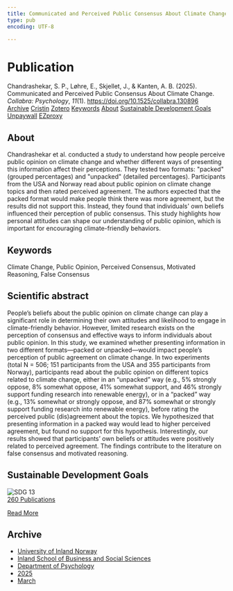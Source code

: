 ```yaml
---
title: Communicated and Perceived Public Consensus About Climate Change
type: pub
encoding: UTF-8

---
```

<h1>Publication</h1>
<article id="csl-bib-container-Y7DL25FA" class="csl-bib-container">
  <div class="csl-bib-body"> <div class="csl-entry">Chandrashekar, S. P., Løhre, E., Skjellet, J., &#38; Kanten, A. B. (2025). Communicated and Perceived Public Consensus About Climate Change. <i>Collabra: Psychology</i>, <i>11</i>(1). <a href="https://doi.org/10.1525/collabra.130896">https://doi.org/10.1525/collabra.130896</a></div> </div>
  <div class="csl-bib-buttons">
    <a href="#taxonomy-article-Y7DL25FA" alt="archive" class="csl-bib-button">Archive</a>
    <a href="https://app.cristin.no/results/show.jsf?id=2364915" alt="Cristin" class="csl-bib-button">Cristin</a>
    <a href="http://zotero.org/groups/5881554/items/Y7DL25FA" alt="Zotero" class="csl-bib-button">Zotero</a>
    <a href="#keywords-article-Y7DL25FA" alt="keywords" class="csl-bib-button">Keywords</a>
    <a href="#about-article-Y7DL25FA" alt="about_pub" class="csl-bib-button">About</a>
    <a href="#sdg-article-Y7DL25FA" alt="sdg" class="csl-bib-button">Sustainable Development Goals</a>
    <a href="https://doi.org/10.1525/collabra.130896" alt="Unpaywall" class="csl-bib-button">Unpaywall</a>
    <a href="https://doi.org/10.1525/collabra.130896" alt="EZproxy" class="csl-bib-button">EZproxy</a>
  </div>
  <div id="csl-bib-meta-container-Y7DL25FA"></div>
</article>
<div id="csl-bib-meta-Y7DL25FA" class="csl-bib-meta">
  <article id="about-article-Y7DL25FA" class="about_pub-article">
    <h1>About</h1>
    Chandrashekar et al. conducted a study to understand how people perceive public opinion on climate change and whether different ways of presenting this information affect their perceptions. They tested two formats: "packed" (grouped percentages) and "unpacked" (detailed percentages). Participants from the USA and Norway read about public opinion on climate change topics and then rated perceived agreement. The authors expected that the packed format would make people think there was more agreement, but the results did not support this. Instead, they found that individuals' own beliefs influenced their perception of public consensus. This study highlights how personal attitudes can shape our understanding of public opinion, which is important for encouraging climate-friendly behaviors.
  </article>
  <article id="keywords-article-Y7DL25FA" class="keywords-article">
    <h1>Keywords</h1>
    Climate Change, Public Opinion, Perceived Consensus, Motivated Reasoning, False Consensus
  </article>
  <article id="abstract-article-Y7DL25FA" class="abstract-article">
    <h1>Scientific abstract</h1>
    People’s beliefs about the public opinion on climate change can play a significant role in determining their own attitudes and likelihood to engage in climate-friendly behavior. However, limited research exists on the perception of consensus and effective ways to inform individuals about public opinion. In this study, we examined whether presenting information in two different formats—packed or unpacked—would impact people’s perception of public agreement on climate change. In two experiments (total N = 506; 151 participants from the USA and 355 participants from Norway), participants read about the public opinion on different topics related to climate change, either in an “unpacked” way (e.g., 5% strongly oppose, 8% somewhat oppose, 41% somewhat support, and 46% strongly support funding research into renewable energy), or in a “packed” way (e.g., 13% somewhat or strongly oppose, and 87% somewhat or strongly support funding research into renewable energy), before rating the perceived public (dis)agreement about the topics. We hypothesized that presenting information in a packed way would lead to higher perceived agreement, but found no support for this hypothesis. Interestingly, our results showed that participants’ own beliefs or attitudes were positively related to perceived agreement. The findings contribute to the literature on false consensus and motivated reasoning.
  </article>
  <article id="sdg-article-Y7DL25FA" class="sdg-article">
    <h1>Sustainable Development Goals</h1>
    <div class="sdg-container"><div id="sdg13" class="sdg">
        <img src="{{< params subfolder >}}images/sdg/sdg13_en.png" class="image" alt="SDG 13">
        <div class="sdg-overlay">
          <a href="{{< params subfolder >}}en/archive/?sdg=13#archive" class="sdg-publication-count"><span>260</span> Publications</a>
          <p><a href="https://sdgs.un.org/goals/goal13" class="sdg-read-more">Read More</a></p>
        </div>
      </div></div>
  </article>
  <article id="taxonomy-article-Y7DL25FA" class="taxonomy-article">
    <h1>Archive</h1>
    <ul>
      <li><a href="{{< params subfolder >}}en/archive/?key=3DCRN523">University of Inland Norway</a></li>
      <li><a href="{{< params subfolder >}}en/archive/?key=DU8Q9LN9">Inland School of Business and Social Sciences</a></li>
      <li><a href="{{< params subfolder >}}en/archive/?key=KTD9NXA8">Department of Psychology</a></li>
      <li><a href="{{< params subfolder >}}en/archive/?key=YSESX7HT">2025</a></li>
      <li><a href="{{< params subfolder >}}en/archive/?key=TW4NW583">March</a></li>
    </ul>
  </article>
</div>
